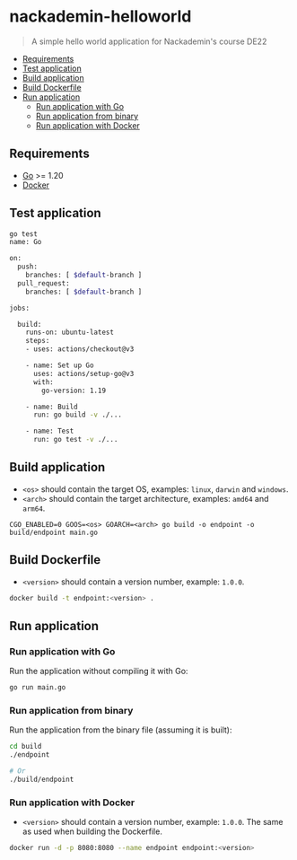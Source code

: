 # nackademin-helloworld

> A simple hello world application for Nackademin's course DE22

* [Requirements](#requirements)
* [Test application](#test-application)
* [Build application](#build-application)
* [Build Dockerfile](#build-dockerfile)
* [Run application](#run-application)
    * [Run application with Go](#run-application-with-go)
    * [Run application from binary](#run-application-from-binary)
    * [Run application with Docker](#run-application-with-docker)

## Requirements

* [Go](https://go.dev/dl/) >= 1.20
* [Docker](https://docs.docker.com/get-docker/)


## Test application

```sh
go test 
name: Go

on:
  push:
    branches: [ $default-branch ]
  pull_request:
    branches: [ $default-branch ]

jobs:

  build:
    runs-on: ubuntu-latest
    steps:
    - uses: actions/checkout@v3

    - name: Set up Go
      uses: actions/setup-go@v3
      with:
        go-version: 1.19

    - name: Build
      run: go build -v ./...

    - name: Test
      run: go test -v ./...
```

## Build application

* `<os>` should contain the target OS, examples: `linux`, `darwin` and `windows`.
* `<arch>` should contain the target architecture, examples: `amd64` and `arm64`.


```
CGO_ENABLED=0 GOOS=<os> GOARCH=<arch> go build -o endpoint -o build/endpoint main.go
```

## Build Dockerfile

* `<version>` should contain a version number, example: `1.0.0`.

```sh
docker build -t endpoint:<version> .
```

## Run application

### Run application with Go

Run the application without compiling it with Go:
```sh
go run main.go
```

### Run application from binary

Run the application from the binary file (assuming it is built):
```sh
cd build
./endpoint

# Or
./build/endpoint
```

### Run application with Docker

* `<version>` should contain a version number, example: `1.0.0`. The same as used when building the Dockerfile.

```sh
docker run -d -p 8080:8080 --name endpoint endpoint:<version>
```
